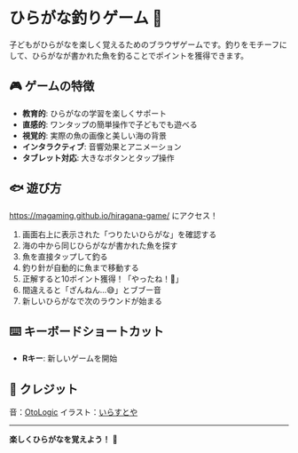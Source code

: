 # ひらがな釣りゲーム 🎣

子どもがひらがなを楽しく覚えるためのブラウザゲームです。釣りをモチーフにして、ひらがなが書かれた魚を釣ることでポイントを獲得できます。

## 🎮 ゲームの特徴

- **教育的**: ひらがなの学習を楽しくサポート
- **直感的**: ワンタップの簡単操作で子どもでも遊べる
- **視覚的**: 実際の魚の画像と美しい海の背景
- **インタラクティブ**: 音響効果とアニメーション
- **タブレット対応**: 大きなボタンとタップ操作

## 🐟 遊び方
https://magaming.github.io/hiragana-game/ にアクセス！
1. 画面右上に表示された「つりたいひらがな」を確認する
2. 海の中から同じひらがなが書かれた魚を探す
3. 魚を直接タップして釣る
4. 釣り針が自動的に魚まで移動する
5. 正解すると10ポイント獲得！「やったね！🎉」
6. 間違えると「ざんねん...😅」とブブー音
7. 新しいひらがなで次のラウンドが始まる

## ⌨️ キーボードショートカット

- **Rキー**: 新しいゲームを開始

## 🙏 クレジット
音：[OtoLogic](https://otologic.jp/free/license.html)
イラスト：[いらすとや](https://www.irasutoya.com/)

---

**楽しくひらがなを覚えよう！** 🌟
